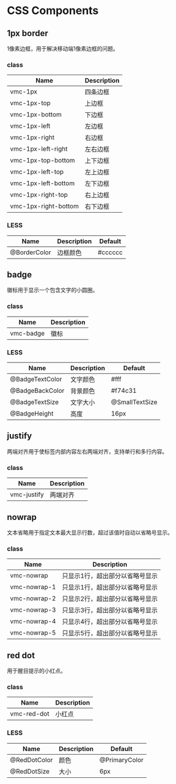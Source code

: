# CSS Components

## 1px border

1像素边框，用于解决移动端1像素边框的问题。

### class

| Name | Description |
| ----- | ----- |
| vmc-1px | 四条边框 |
| vmc-1px-top | 上边框 |
| vmc-1px-bottom | 下边框 |
| vmc-1px-left | 左边框 |
| vmc-1px-right | 右边框 |
| vmc-1px-left-right | 左右边框 |
| vmc-1px-top-bottom | 上下边框 |
| vmc-1px-left-top | 左上边框 |
| vmc-1px-left-bottom | 左下边框 |
| vmc-1px-right-top | 右上边框 |
| vmc-1px-right-bottom | 右下边框 |

### LESS

| Name | Description | Default |
| ----- | ----- | ----- |
| @BorderColor | 边框颜色 | \#cccccc |

## badge

徽标用于显示一个包含文字的小圆圈。

### class

| Name | Description |
| ----- | ----- |
| vmc-badge | 徽标 |

### LESS

| Name | Description | Default |
| ----- | ----- | ----- |
| @BadgeTextColor | 文字颜色 | \#fff |
| @BadgeBackColor | 背景颜色 | \#f74c31 |
| @BadgeTextSize | 文字大小 | @SmallTextSize |
| @BadgeHeight | 高度 | 16px |

## justify

两端对齐用于使标签内部内容左右两端对齐，支持单行和多行内容。

### class

| Name | Description |
| ----- | ----- |
| vmc-justify | 两端对齐 |

## nowrap

文本省略用于指定文本最大显示行数，超过该值时自动以省略号显示。

### class

| Name | Description |
| ----- | ----- |
| vmc-nowrap | 只显示1行，超出部分以省略号显示 |
| vmc-nowrap-1 | 只显示1行，超出部分以省略号显示 |
| vmc-nowrap-2 | 只显示2行，超出部分以省略号显示 |
| vmc-nowrap-3 | 只显示3行，超出部分以省略号显示 |
| vmc-nowrap-4 | 只显示4行，超出部分以省略号显示 |
| vmc-nowrap-5 | 只显示5行，超出部分以省略号显示 |

## red dot

用于醒目提示的小红点。

### class

| Name | Description |
| ----- | ----- |
| vmc-red-dot | 小红点 |

### LESS

| Name | Description | Default |
| ----- | ----- | ----- |
| @RedDotColor | 颜色 | @PrimaryColor |
| @RedDotSize | 大小 | 6px |